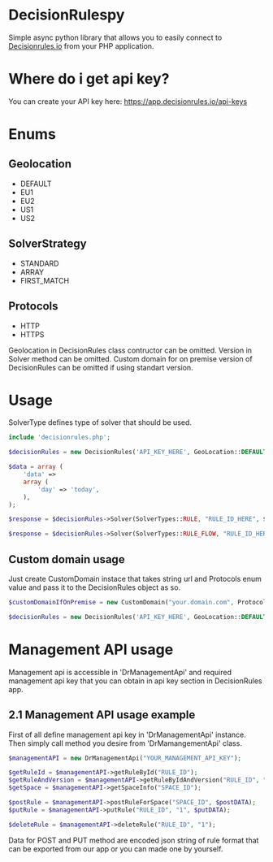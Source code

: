 # DecisionRulespy

Simple async python library that allows you to easily connect to [Decisionrules.io](https://decisionrules.io) from your PHP application.

# Where do i get api key?

You can create your API key here: https://app.decisionrules.io/api-keys

# Enums

## Geolocation

* DEFAULT
* EU1
* EU2
* US1
* US2

## SolverStrategy

* STANDARD
* ARRAY
* FIRST_MATCH

## Protocols

* HTTP
* HTTPS


Geolocation in DecisionRules class contructor can be omitted. Version in Solver method can be omitted. Custom domain for on premise version of DecisionRules can be omitted if using standart version.

# Usage

SolverType defines type of solver that should be used.

```php
include 'decisionrules.php';

$decisionRules = new DecisionRules('API_KEY_HERE', GeoLocation::DEFAULT);

$data = array (
    'data' => 
    array (
        'day' => 'today',
    ),
);

$response = $decisionRules->Solver(SolverTypes::RULE, "RULE_ID_HERE", $data, SolverStrategy::STANDARD, "VERSION_HERE");

$response = $decisionRules->Solver(SolverTypes::RULE_FLOW, "RULE_ID_HERE", $data, SolverStrategy::STANDARD, "VERSION_HERE");
```

## Custom domain usage

Just create CustomDomain instace that takes string url and Protocols enum value and pass it to the DecisionRules object as so.

```php
$customDomainIfOnPremise = new CustomDomain("your.domain.com", Protocols::HTTP);

$decisionRules = new DecisionRules('API_KEY_HERE', GeoLocation::DEFAULT, $customDomain);
```

# Management API usage

Management api is accessible in 'DrManagementApi' and required management api key that you can obtain in api key section in DecisionRules app.

## 2.1 Management API usage example

First of all define management api key in 'DrManagementApi' instance. Then simply call method you desire from 'DrMamangementApi' class.

```php
$managementAPI = new DrManagementApi("YOUR_MANAGEMENT_API_KEY");

$getRuleId = $managementAPI->getRuleById("RULE_ID");
$getRuleAndVersion = $managementAPI->getRuleByIdAndVersion("RULE_ID", "VERSION");
$getSpace = $managementAPI->getSpaceInfo("SPACE_ID");

$postRule = $managementAPI->postRuleForSpace("SPACE_ID", $postDATA);
$putRule = $managementAPI->putRule("RULE_ID", "1", $putDATA);

$deleteRule = $managementAPI->deleteRule("RULE_ID", "1");
```

Data for POST and PUT method are encoded json string of rule format that can be exported from our app or you can made one by yourself.

